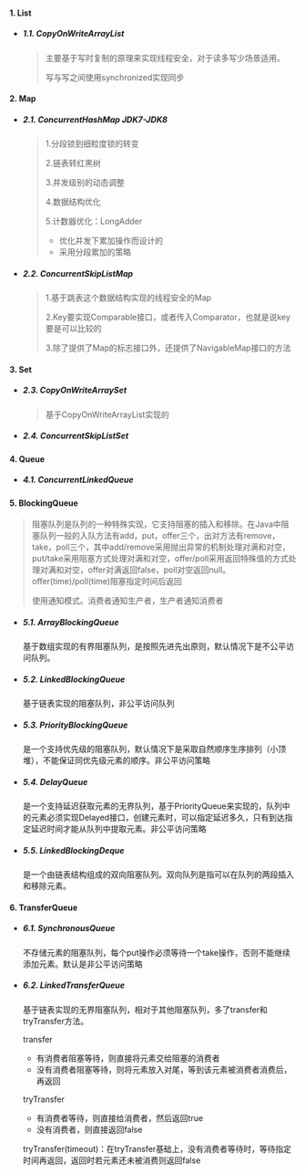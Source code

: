 #### 1. List

* ##### 1.1. CopyOnWriteArrayList

  > 主要基于写时复制的原理来实现线程安全，对于读多写少场景适用。
  >
  > 写与写之间使用synchronized实现同步

#### 2. Map

* ##### 2.1. ConcurrentHashMap JDK7-JDK8

  > 1.分段锁到细粒度锁的转变
  >
  > 2.链表转红黑树
  >
  > 3.并发级别的动态调整
  >
  > 4.数据结构优化
  >
  > 5.计数器优化：LongAdder
  >
  > * 优化并发下累加操作而设计的
  > * 采用分段累加的策略

* ##### 2.2. ConcurrentSkipListMap

  > 1.基于跳表这个数据结构实现的线程安全的Map
  >
  > 2.Key要实现Comparable接口，或者传入Comparator，也就是说key要是可以比较的
  >
  > 3.除了提供了Map的标志接口外，还提供了NavigableMap接口的方法

#### 3. Set

* ##### 2.3. CopyOnWriteArraySet

  > 基于CopyOnWriteArrayList实现的


* ##### 2.4. ConcurrentSkipListSet

#### 4. Queue

* ##### 4.1. ConcurrentLinkedQueue

#### 5. BlockingQueue

> 阻塞队列是队列的一种特殊实现，它支持阻塞的插入和移除。在Java中阻塞队列一般的入队方法有add，put，offer三个，出对方法有remove，take，poll三个，其中add/remove采用抛出异常的机制处理对满和对空，put/take采用阻塞方式处理对满和对空，offer/poll采用返回特殊值的方式处理对满和对空，offer对满返回false，poll对空返回null。offer(time)/poll(time)阻塞指定时间后返回
>
> 使用通知模式。消费者通知生产者，生产者通知消费者

* ##### 5.1.  ArrayBlockingQueue

  基于数组实现的有界阻塞队列，是按照先进先出原则，默认情况下是不公平访问队列。

* ##### 5.2. LinkedBlockingQueue

  基于链表实现的阻塞队列，非公平访问队列

* ##### 5.3. PriorityBlockingQueue

  是一个支持优先级的阻塞队列，默认情况下是采取自然顺序生序排列（小顶堆），不能保证同优先级元素的顺序。非公平访问策略

* ##### 5.4. DelayQueue

  是一个支持延迟获取元素的无界队列，基于PriorityQueue来实现的，队列中的元素必须实现Delayed接口，创建元素时，可以指定延迟多久，只有到达指定延迟时间才能从队列中提取元素。非公平访问策略

* ##### 5.5. LinkedBlockingDeque

  是一个由链表结构组成的双向阻塞队列。双向队列是指可以在队列的两段插入和移除元素。

#### 6. TransferQueue

* ##### 6.1. SynchronousQueue

  不存储元素的阻塞队列，每个put操作必须等待一个take操作，否则不能继续添加元素。默认是非公平访问策略

* ##### 6.2. LinkedTransferQueue

  基于链表实现的无界阻塞队列，相对于其他阻塞队列，多了transfer和tryTransfer方法。

  transfer

  * 有消费者阻塞等待，则直接将元素交给阻塞的消费者
  * 没有消费者阻塞等待，则将元素放入对尾，等到该元素被消费者消费后，再返回

  tryTransfer

  * 有消费者等待，则直接给消费者，然后返回true
  * 没有消费者，则直接返回false

  tryTransfer(timeout)：在tryTransfer基础上，没有消费者等待时，等待指定时间再返回，返回时若元素还未被消费则返回false